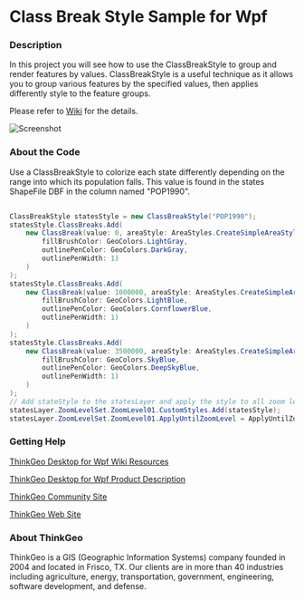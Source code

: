 # Class Break Style Sample for Wpf

### Description

In this project you will see how to use the ClassBreakStyle to group and render features by values. ClassBreakStyle is a useful technique as it allows you to group various features by the specified values, then applies differently style to the feature groups. 

Please refer to [Wiki](http://wiki.thinkgeo.com/wiki/thinkgeo_desktop_for_wpf) for the details.

![Screenshot](https://gitlab.com/thinkgeo/public/thinkgeo-desktop-maps/-/raw/support/v10/samples/wpf/ClassBreakeStyleSample/Screenshot.png)

### About the Code
Use a ClassBreakStyle to colorize each state differently depending on the range into which its population falls.  This value is found in the states ShapeFile DBF in the column named "POP1990".

```csharp
       
ClassBreakStyle statesStyle = new ClassBreakStyle("POP1990");
statesStyle.ClassBreaks.Add(
    new ClassBreak(value: 0, areaStyle: AreaStyles.CreateSimpleAreaStyle(
        fillBrushColor: GeoColors.LightGray,
        outlinePenColor: GeoColors.DarkGray,
        outlinePenWidth: 1)
    )
);
statesStyle.ClassBreaks.Add(
    new ClassBreak(value: 1000000, areaStyle: AreaStyles.CreateSimpleAreaStyle(
        fillBrushColor: GeoColors.LightBlue,
        outlinePenColor: GeoColors.CornflowerBlue,
        outlinePenWidth: 1)
    )
);
statesStyle.ClassBreaks.Add(
    new ClassBreak(value: 3500000, areaStyle: AreaStyles.CreateSimpleAreaStyle(
        fillBrushColor: GeoColors.SkyBlue,
        outlinePenColor: GeoColors.DeepSkyBlue,
        outlinePenWidth: 1)
    )
);
// Add stateStyle to the statesLayer and apply the style to all zoom levels.
statesLayer.ZoomLevelSet.ZoomLevel01.CustomStyles.Add(statesStyle);
statesLayer.ZoomLevelSet.ZoomLevel01.ApplyUntilZoomLevel = ApplyUntilZoomLevel.Level20;

```

### Getting Help

[ThinkGeo Desktop for Wpf Wiki Resources](http://wiki.thinkgeo.com/wiki/map_suite_desktop_for_wpf)

[ThinkGeo Desktop for Wpf Product Description](https://thinkgeo.com/ui-controls#desktop-platforms)

[ThinkGeo Community Site](http://community.thinkgeo.com/)

[ThinkGeo Web Site](http://www.thinkgeo.com)

### About ThinkGeo
ThinkGeo is a GIS (Geographic Information Systems) company founded in 2004 and located in Frisco, TX. Our clients are in more than 40 industries including agriculture, energy, transportation, government, engineering, software development, and defense.
